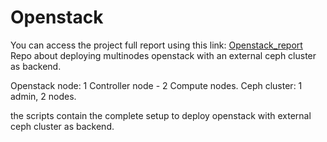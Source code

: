 # Openstack
You can access the project full report using this link:
[Openstack_report](https://github.com/zakaryadev03/Openstack/raw/master/Opensatck_Report.pdf)
Repo about deploying multinodes openstack with an external ceph cluster as backend.

Openstack node: 1 Controller node - 2 Compute nodes.
Ceph cluster: 1 admin, 2 nodes.

the scripts contain the complete setup to deploy openstack with external ceph cluster as backend.
